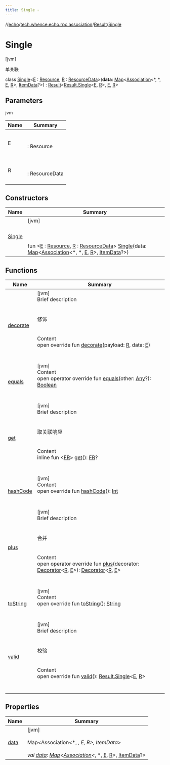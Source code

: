 ```yaml
---
title: Single -
---
```

//[echo](../../../index.md)/[tech.whence.echo.rpc.association](../../index.md)/[Result](../index.md)/[Single](index.md)



# Single  
 [jvm] 

单关联

class [Single](index.md)<[E](index.md) : [Resource](../../../tech.whence.echo.rpc.sample.resource/-resource/index.md), [R](index.md) : [ResourceData](../../../tech.whence.echo.rpc.sample.resource/-resource-data/index.md)>(**data**: [Map](https://kotlinlang.org/api/latest/jvm/stdlib/kotlin.collections/-map/index.html)<[Association](../../-association/index.md)<*, *, [E](index.md), [R](index.md)>, [ItemData](../../../tech.whence.echo.rpc.sample.item/-item-data/index.md)?>) : [Result](../index.md)<[Result.Single](index.md)<[E](index.md), [R](index.md)>, [E](index.md), [R](index.md)>    


## Parameters  
  
jvm  
  
|  Name|  Summary| 
|---|---|
| E| <br><br>: Resource<br><br>
| R| <br><br>: ResourceData<br><br>
  


## Constructors  
  
|  Name|  Summary| 
|---|---|
| [Single](-single.md)|  [jvm] <br><br><br><br>fun <[E](index.md) : [Resource](../../../tech.whence.echo.rpc.sample.resource/-resource/index.md), [R](index.md) : [ResourceData](../../../tech.whence.echo.rpc.sample.resource/-resource-data/index.md)> [Single](-single.md)(data: [Map](https://kotlinlang.org/api/latest/jvm/stdlib/kotlin.collections/-map/index.html)<[Association](../../-association/index.md)<*, *, [E](index.md), [R](index.md)>, [ItemData](../../../tech.whence.echo.rpc.sample.item/-item-data/index.md)?>)   <br>


## Functions  
  
|  Name|  Summary| 
|---|---|
| [decorate](decorate.md)| [jvm]  <br>Brief description  <br><br><br>修饰<br><br>  <br>Content  <br>open override fun [decorate](decorate.md)(payload: [R](index.md), data: [E](index.md))  <br><br><br>
| [equals](../../../tech.whence.echo.webclient.response.exception/-response-unrecognized-exception/index.md#kotlin/Any/equals/#kotlin.Any?/PointingToDeclaration/)| [jvm]  <br>Content  <br>open operator override fun [equals](../../../tech.whence.echo.webclient.response.exception/-response-unrecognized-exception/index.md#kotlin/Any/equals/#kotlin.Any?/PointingToDeclaration/)(other: [Any](https://kotlinlang.org/api/latest/jvm/stdlib/kotlin/-any/index.html)?): [Boolean](https://kotlinlang.org/api/latest/jvm/stdlib/kotlin/-boolean/index.html)  <br><br><br>
| [get](get.md)| [jvm]  <br>Brief description  <br><br><br>取关联响应<br><br>  <br>Content  <br>inline fun <[FR](get.md)> [get](get.md)(): [FR](get.md)?  <br><br><br>
| [hashCode](../../../tech.whence.echo.webclient.response.exception/-response-unrecognized-exception/index.md#kotlin/Any/hashCode/#/PointingToDeclaration/)| [jvm]  <br>Content  <br>open override fun [hashCode](../../../tech.whence.echo.webclient.response.exception/-response-unrecognized-exception/index.md#kotlin/Any/hashCode/#/PointingToDeclaration/)(): [Int](https://kotlinlang.org/api/latest/jvm/stdlib/kotlin/-int/index.html)  <br><br><br>
| [plus](../-multiple/index.md#tech.whence.echo.rpc.response/Decorator/plus/#tech.whence.echo.rpc.response.Decorator[TypeParam(bounds=[tech.whence.echo.rpc.sample.resource.ResourceData]),TypeParam(bounds=[tech.whence.echo.rpc.sample.resource.Resource])]/PointingToDeclaration/)| [jvm]  <br>Brief description  <br><br><br>合并<br><br>  <br>Content  <br>open operator override fun [plus](../-multiple/index.md#tech.whence.echo.rpc.response/Decorator/plus/#tech.whence.echo.rpc.response.Decorator[TypeParam(bounds=[tech.whence.echo.rpc.sample.resource.ResourceData]),TypeParam(bounds=[tech.whence.echo.rpc.sample.resource.Resource])]/PointingToDeclaration/)(decorator: [Decorator](../../../tech.whence.echo.rpc.response/-decorator/index.md)<[R](index.md), [E](index.md)>): [Decorator](../../../tech.whence.echo.rpc.response/-decorator/index.md)<[R](index.md), [E](index.md)>  <br><br><br>
| [toString](../../../tech.whence.echo.webclient.response.exception/-response-unrecognized-exception/index.md#kotlin/Any/toString/#/PointingToDeclaration/)| [jvm]  <br>Content  <br>open override fun [toString](../../../tech.whence.echo.webclient.response.exception/-response-unrecognized-exception/index.md#kotlin/Any/toString/#/PointingToDeclaration/)(): [String](https://kotlinlang.org/api/latest/jvm/stdlib/kotlin/-string/index.html)  <br><br><br>
| [valid](valid.md)| [jvm]  <br>Brief description  <br><br><br>校验<br><br>  <br>Content  <br>open override fun [valid](valid.md)(): [Result.Single](index.md)<[E](index.md), [R](index.md)>  <br><br><br>


## Properties  
  
|  Name|  Summary| 
|---|---|
| [data](index.md#tech.whence.echo.rpc.association/Result.Single/data/#/PointingToDeclaration/)|  [jvm] <br><br>Map<Association<*, *, E, R>, ItemData><br><br>val [data](index.md#tech.whence.echo.rpc.association/Result.Single/data/#/PointingToDeclaration/): [Map](https://kotlinlang.org/api/latest/jvm/stdlib/kotlin.collections/-map/index.html)<[Association](../../-association/index.md)<*, *, [E](index.md), [R](index.md)>, [ItemData](../../../tech.whence.echo.rpc.sample.item/-item-data/index.md)?>   <br>

